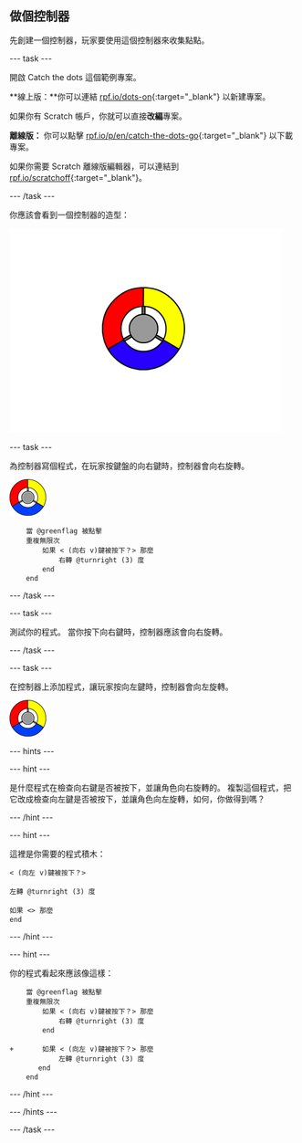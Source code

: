 ## 做個控制器

先創建一個控制器，玩家要使用這個控制器來收集點點。

\--- task \---

開啟 Catch the dots 這個範例專案。

**線上版：**你可以連結 [rpf.io/dots-on](http://rpf.io/dots-on){:target="_blank"} 以新建專案。

如果你有 Scratch 帳戶，你就可以直接**改編**專案。

**離線版：** 你可以點擊 [rpf.io/p/en/catch-the-dots-go](http://rpf.io/p/en/catch-the-dots-go){:target="_blank"} 以下載專案。

如果你需要 Scratch 離線版編輯器，可以連結到 [rpf.io/scratchoff](http://rpf.io/scratchoff){:target="_blank"}。

\--- /task \---

你應該會看到一個控制器的造型：

![截圖](images/dots-controller.png)

\--- task \---

為控制器寫個程式，在玩家按鍵盤的向右鍵時，控制器會向右旋轉。

![控制器角色](images/controller-sprite.png)

```blocks3
    當 @greenflag 被點擊
    重複無限次
        如果 < (向右 v)鍵被按下？> 那麼
            右轉 @turnright (3) 度
        end
    end
```

\--- /task \---

\--- task \---

測試你的程式。 當你按下向右鍵時，控制器應該會向右旋轉。

\--- /task \---

\--- task \---

在控制器上添加程式，讓玩家按向左鍵時，控制器會向左旋轉。

![控制器角色](images/controller-sprite.png)

\--- hints \---

\--- hint \---

是什麼程式在檢查向右鍵是否被按下，並讓角色向右旋轉的。 複製這個程式，把它改成檢查向左鍵是否被按下，並讓角色向左旋轉，如何，你做得到嗎？

\--- /hint \---

\--- hint \---

這裡是你需要的程式積木：

```blocks3
< (向左 v)鍵被按下？>

左轉 @turnright (3) 度

如果 <> 那麼
end
```

\--- /hint \---

\--- hint \---

你的程式看起來應該像這樣：

```blocks3
    當 @greenflag 被點擊
    重複無限次
        如果 < (向右 v)鍵被按下？> 那麼
            右轉 @turnright (3) 度
        end

+       如果 < (向左 v)鍵被按下？> 那麼
            左轉 @turnright (3) 度
       end 
    end
```

\--- /hint \---

\--- /hints \---

\--- /task \---